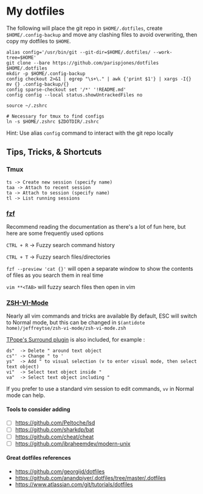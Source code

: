 # My dotfiles
The following will place the git repo in `$HOME/.dotfiles`, create `$HOME/.config-backup` and move any clashing files to avoid overwriting, then copy my dotfiles to `$HOME`.

```shell
alias config='/usr/bin/git --git-dir=$HOME/.dotfiles/ --work-tree=$HOME'
git clone --bare https://github.com/parispjones/dotfiles $HOME/.dotfiles
mkdir -p $HOME/.config-backup
config checkout 2>&1 | egrep "\s+\." | awk {'print $1'} | xargs -I{} mv {} .config-backup/{}
config sparse-checkout set '/*' '!README.md'
config config --local status.showUntrackedFiles no

source ~/.zshrc

# Necessary for tmux to find configs
ln -s $HOME/.zshrc $ZDOTDIR/.zshrc
```


Hint: Use alias `config` command to interact with the git repo locally

## Tips, Tricks, & Shortcuts
### Tmux
```
ts -> Create new session (specify name)
taa -> Attach to recent session
ta -> Attach to session (specify name)
tl -> List running sessions
```

### [fzf](https://github.com/jeffreytse/zsh-vi-mode)
Recommend reading the documentation as there's a lot of fun here, but here are some frequently used options

`CTRL + R` -> Fuzzy search command history

`CTRL + T` -> Fuzzy search files/directories

`fzf --preview 'cat {}'` will open a separate window to show the contents of files as you search them in real time

`vim **<TAB>` will fuzzy search files then open in vim

### [ZSH-VI-Mode](https://github.com/jeffreytse/zsh-vi-mode)

Nearly all vim commands and tricks are available
By default, ESC will switch to Normal mode, but this can be changed in `$(antidote home)/jeffreytse/zsh-vi-mode/zsh-vi-mode.zsh`

[TPope's Surround plugin](https://github.com/tpope/vim-surround) is also included, for example :

```
ds"  -> Delete " around text object
cs"' -> Change " to '
ys"  -> Add " to visual selection (v to enter visual mode, then select text object)
vi"  -> Select text object inside "
va"  -> Select text object including "
```

If you prefer to use a standard vim session to edit commands, `vv` in Normal mode can help.

#### Tools to consider adding
- [ ] https://github.com/Peltoche/lsd
- [ ] https://github.com/sharkdp/bat
- [ ] https://github.com/cheat/cheat
- [ ] https://github.com/ibraheemdev/modern-unix

#### Great dotfiles references
- https://github.com/georgijd/dotfiles
- https://github.com/anandpiyer/.dotfiles/tree/master/.dotfiles
- https://www.atlassian.com/git/tutorials/dotfiles
